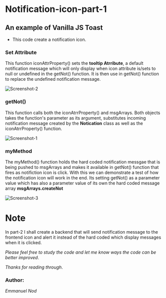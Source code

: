 # Notification-icon-part-1

## An example of Vanilla JS Toast 

- This code create a notification icon.

### Set Attribute
This function iconAttrProperty() sets the **tooltip Atrribute**, a default notification message which will only display when icon attribute is/sets to null or undefined in the getNot() function. It is then use in getNot() function to replace the undefined notification message.   

![Screenshot-2](https://user-images.githubusercontent.com/42060362/160286844-16c7cc5a-009c-4807-88be-86c5475dcee0.jpg)


### getNot()

This function calls both the iconAtrrProperty() and msgArrays. Both objects takes the function's parameter as its argument, substitutes incoming notification message created by the **Notication** class as well as the iconAtrrProperty() function.


![Screenshot-1](https://user-images.githubusercontent.com/42060362/160286042-c0754438-991d-4187-89a5-c3cd499f8df8.jpg)

### myMethod

The myMethod() function holds the hard coded notification messgae that is being pushed to msgArrays and makes it available in getNot() function that fires as notifiction icon is click. With this we can demonstrate a test of how the notification icon will work in the end. Its setting getNot() as a parameter value which has also a parameter value of its own the hard coded message array **msgArrays.createNot**


![Screenshot-3](https://user-images.githubusercontent.com/42060362/160288177-72c5f595-0032-4752-93a5-a450bda2249f.jpg)

# Note
In part-2 I shall create a backend that will send notification message to the frontend icon and alert it instead of the hard coded which display messages when it is clicked.

*Please feel free to study the code and let me know ways the code can be better improved*.

*Thanks for reading through*.

  
 
### Author:
*Emmanuel Nod*


